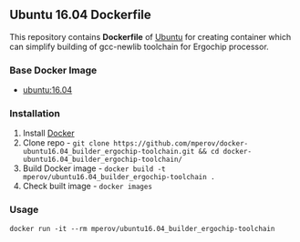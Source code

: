 ## Ubuntu 16.04 Dockerfile

This repository contains **Dockerfile** of [Ubuntu](http://www.ubuntu.com/) for creating container which can simplify building of gcc-newlib toolchain for Ergochip processor.

### Base Docker Image

* [ubuntu:16.04](https://hub.docker.com/_/ubuntu)

### Installation

1. Install [Docker](https://www.docker.com/)
2. Clone repo - `git clone https://github.com/mperov/docker-ubuntu16.04_builder_ergochip-toolchain.git && cd docker-ubuntu16.04_builder_ergochip-toolchain/`
3. Build Docker image - `docker build -t mperov/ubuntu16.04_builder_ergochip-toolchain .`
4. Check built image - `docker images`

### Usage

    docker run -it --rm mperov/ubuntu16.04_builder_ergochip-toolchain
